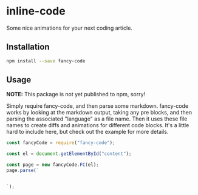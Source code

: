 # inline-code

Some nice animations for your next coding article.

## Installation

```bash
npm install --save fancy-code
```

## Usage

**NOTE:** This package is not yet published to npm, sorry!

Simply require fancy-code, and then parse some markdown. fancy-code works by looking at the markdown output, taking any pre blocks, and then parsing the associated "language" as a file name. Then it uses these file names to create diffs and animations for different code blocks. It's a little hard to include here, but check out the example for more details.

```js
const fancyCode = require("fancy-code");

const el = document.getElementById("content");

const page = new fancyCode.FC(el);
page.parse(`


`);
```
